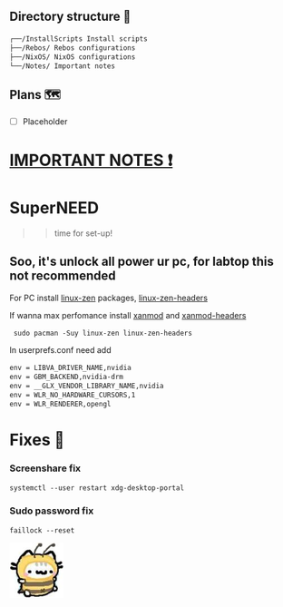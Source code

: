 ## Directory structure 📁

```
┌──/InstallScripts Install scripts
├──/Rebos/ Rebos configurations
├──/NixOS/ NixOS configurations
└──/Notes/ Important notes
```

## Plans 🗺️

- [ ] Placeholder

# [IMPORTANT NOTES ❗](https://github.com/Twig6943/dotfiles/tree/main/Notes)


# SuperNEED
>> time for set-up!
## Soo, it's unlock all power ur pc, for labtop this not recommended 

For PC install [linux-zen](https://archlinux.org/packages/extra/x86_64/linux-zen/) packages, [linux-zen-headers](https://archlinux.org/packages/extra/x86_64/linux-zen-headers/) 

If wanna max perfomance install [xanmod](https://aur.archlinux.org/packages/linux-xanmod-edge) 
and [xanmod-headers](https://aur.archlinux.org/packages/linux-xanmod-edge-headers)
```
 sudo pacman -Suy linux-zen linux-zen-headers
```


In userprefs.conf need add

```
env = LIBVA_DRIVER_NAME,nvidia
env = GBM_BACKEND,nvidia-drm
env = __GLX_VENDOR_LIBRARY_NAME,nvidia
env = WLR_NO_HARDWARE_CURSORS,1
env = WLR_RENDERER,opengl
```

# Fixes 🔨

### Screenshare fix

```
systemctl --user restart xdg-desktop-portal
```

### Sudo password fix
```
faillock --reset
```

![cat.jpg](/assets/cat.jpg)
